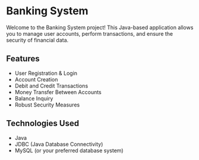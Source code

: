 # Banking System
Welcome to the Banking System project! This Java-based application allows you to manage user accounts, perform transactions, and ensure the security of financial data.

## Features

* User Registration & Login
* Account Creation
* Debit and Credit Transactions
* Money Transfer Between Accounts
* Balance Inquiry
* Robust Security Measures

## Technologies Used

* Java
* JDBC (Java Database Connectivity)
* MySQL (or your preferred database system)
